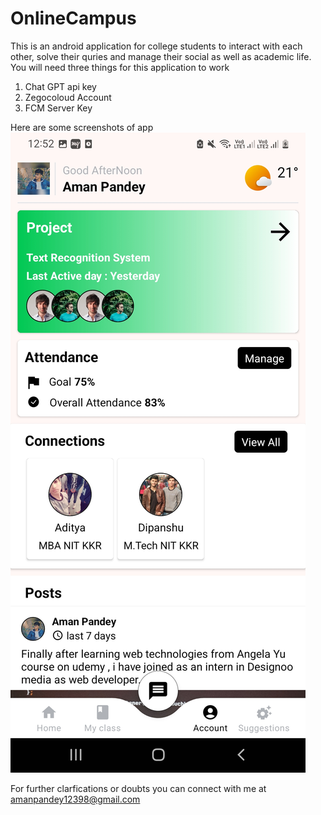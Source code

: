 # OnlineCampus
This is an android application for college students to interact with each other, solve their quries and manage their social as well as academic life.
You will need three things for this application to work 
1. Chat GPT api key
2. Zegocoloud Account
3. FCM Server Key

Here are some screenshots of app
![Screenshot](profile.jpg)

For further clarfications or doubts you can connect with me at amanpandey12398@gmail.com 
